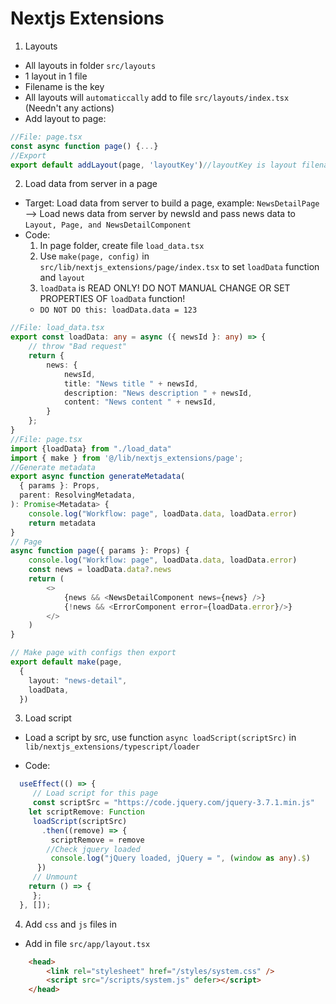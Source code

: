 # Nextjs Extensions
1. Layouts
- All layouts in folder ```src/layouts```
- 1 layout in 1 file
- Filename is the key
- All layouts will ```automaticcally``` add to file ```src/layouts/index.tsx``` (Needn't any actions)
- Add layout to page:
```typescript
//File: page.tsx
const async function page() {...}
//Export 
export default addLayout(page, 'layoutKey')//layoutKey is layout filename
```

2. Load data from server in a page
- Target: Load data from server to build a page, example: ```NewsDetailPage```
--> Load news data from server by newsId and pass news data to ```Layout, Page, and NewsDetailComponent```
- Code:
    1. In page folder, create file ```load_data.tsx```
    2. Use ```make(page, config)``` in ```src/lib/nextjs_extensions/page/index.tsx``` to set ```loadData``` function and ```layout```
    3. ```loadData``` is READ ONLY! DO NOT MANUAL CHANGE OR SET PROPERTIES OF ```loadData``` function!
    - ```DO NOT DO this: loadData.data = 123```

```typescript
//File: load_data.tsx
export const loadData: any = async ({ newsId }: any) => {
    // throw "Bad request"
    return {
        news: {
            newsId,
            title: "News title " + newsId,
            description: "News description " + newsId,
            content: "News content " + newsId,
        }
    };
}
//File: page.tsx
import {loadData} from "./load_data"
import { make } from '@/lib/nextjs_extensions/page';
//Generate metadata
export async function generateMetadata(
  { params }: Props,
  parent: ResolvingMetadata,
): Promise<Metadata> {
    console.log("Workflow: page", loadData.data, loadData.error)
    return metadata
}
// Page
async function page({ params }: Props) {
    console.log("Workflow: page", loadData.data, loadData.error)
    const news = loadData.data?.news
    return (
        <>
            {news && <NewsDetailComponent news={news} />}
            {!news && <ErrorComponent error={loadData.error}/>}
        </>
    )
}

// Make page with configs then export
export default make(page,
  {
    layout: "news-detail",
    loadData,
  })
```
3. Load script
- Load a script by src, use function ```async loadScript(scriptSrc)``` in ```lib/nextjs_extensions/typescript/loader```

- Code:
```typescript
  useEffect(() => {
     // Load script for this page
     const scriptSrc = "https://code.jquery.com/jquery-3.7.1.min.js"
    let scriptRemove: Function
     loadScript(scriptSrc)
       .then((remove) => {
         scriptRemove = remove
        //Check jquery loaded
         console.log("jQuery loaded, jQuery = ", (window as any).$)
      })
     // Unmount
    return () => {
     };
  }, []);
  ```
  4. Add ```css``` and ```js``` files in <head></head>
  - Add in file ```src/app/layout.tsx```
```html
    <head>
        <link rel="stylesheet" href="/styles/system.css" />
        <script src="/scripts/system.js" defer></script>
    </head>
```